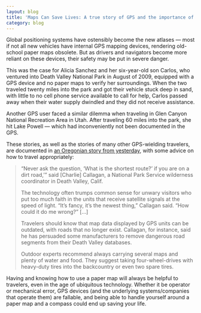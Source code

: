 ```yaml
---
layout: blog
title: 'Maps Can Save Lives: A true story of GPS and the importance of navigation'
category: blog
---
```


Global positioning systems have ostensibly become the new atlases — most if not all new vehicles have internal GPS mapping devices, rendering old-school paper maps obsolete. But as drivers and navigators become more reliant on these devices, their safety may be put in severe danger.

This was the case for Alicia Sanchez and her six-year-old son Carlos, who ventured into Death Valley National Park in August of 2009, equipped with a GPS device and no paper maps to verify her surroundings. When the two traveled twenty miles into the park and got their vehicle stuck deep in sand, with little to no cell phone service available to call for help, Carlos passed away when their water supply dwindled and they did not receive assistance.

Another GPS user faced a similar dilemma when traveling in Glen Canyon National Recreation Area in Utah. After traveling 60 miles into the park, she hit Lake Powell — which had inconveniently not been documented in the GPS.

These stories, as well as the stories of many other GPS-wielding travelers, are documented in [an Oregonian story from yesterday](http://www.oregonlive.com/pacific-northwest-news/index.ssf/2011/05/missing_canadian_couple_experts_say_always_pair_gps_with_paper_map_realize_technology_not_infallible.html), with some advice on how to travel appropriately:

<blockquote>“Never ask the question, ‘What is the shortest route?’ if you are on a dirt road,’” said [Charlie] Callagan, a National Park Service wilderness coordinator in Death Valley, Calif.

The technology often trumps common sense for unwary visitors who put too much faith in the units that receive satellite signals at the speed of light. “It’s fancy, it’s the newest thing,” Callagan said. “How could it do me wrong?” [...]

Travelers should know that map data displayed by GPS units can be outdated, with roads that no longer exist. Callagan, for instance, said he has persuaded some manufacturers to remove dangerous road segments from their Death Valley databases.

Outdoor experts recommend always carrying several maps and plenty of water and food. They suggest taking four-wheel-drives with heavy-duty tires into the backcountry or even two spare tires.</blockquote>

Having and knowing how to use a paper map will always be helpful to travelers, even in the age of ubiquitous technology. Whether it be operator or mechanical error, GPS devices (and the underlying systems/companies that operate them) are fallable, and being able to handle yourself around a paper map and a compass could end up saving your life.
